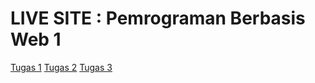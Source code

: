 # LIVE SITE : Pemrograman Berbasis Web 1
<a href="https://audyningrum27.github.io/pemrograman-berbasis-web-1/tugas01/">Tugas 1</a>
<a href="https://audyningrum27.github.io/pemrograman-berbasis-web-1/tugas02/">Tugas 2</a>
<a href="https://audyningrum27.github.io/pemrograman-berbasis-web-1/tugas03/">Tugas 3</a>
